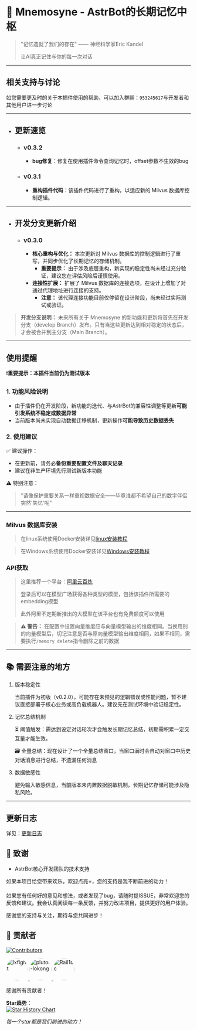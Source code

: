 # 🧠 Mnemosyne - AstrBot的长期记忆中枢

> "记忆造就了我们的存在" —— 神经科学家Eric Kandel
> 
> 让AI真正记住与你的每一次对话

---

## 相关支持与讨论

如您需要更及时的关于本插件使用的帮助，可以加入群聊：`953245617`与开发者和其他用户进一步讨论

---

- ## 更新速览
    - ### v0.3.2
        - **bug修复**：修复在使用插件命令查询记忆时，offset参数不生效的bug
    - ### v0.3.1
        - **重构插件代码**：该插件代码进行了重构，以适应新的 Milvus 数据库控制逻辑。

---

- ## 开发分支更新介绍
    - ### v0.3.0
        - **核心重构与优化：** 本次更新对 Milvus 数据库的控制逻辑进行了重写，并同步优化了长期记忆的存储机制。
            - **重要提示：** 由于涉及底层重构，新实现的稳定性尚未经过充分验证，建议您在评估风险后谨慎使用。
        - **连接性扩展：** 扩展了 Milvus 数据库的连接选项，在设计上增加了对通过代理地址进行连接的支持。
            - **注意：** 该代理连接功能目前仅停留在设计阶段，尚未经过实际测试或验证。

> **开发分支说明：** 未来所有关于 Mnemosyne 的新功能和更新将首先在开发分支（develop Branch）发布。只有当这些更新达到相对稳定的状态后，才会被合并到主分支（Main Branch）。

---

## 使用提醒

❗️**重要提示：本插件当前仍为测试版本**

### 1. 功能风险说明
- 由于插件仍在开发阶段，新功能的迭代、与AstrBot的兼容性调整等更新**可能引发系统不稳定或数据异常**
- 当前版本尚未实现自动数据迁移机制，更新操作**可能导致历史数据丢失**

### 2. 使用建议
✅ 建议操作：
- 在更新前，请务必**备份重要配置文件及聊天记录**
- 建议在非生产环境先行测试新版本功能

⚠️ 特别注意：
> "请像保护重要关系一样重视数据安全——毕竟谁都不希望自己的数字伴侣突然'失忆'呢"

---

### Milvus 数据库安装

> 在linux系统使用Docker安装详见[linux安装教程](https://milvus.io/docs/zh/install_standalone-docker.md)

> 在Windows系统使用Docker安装详见[Windows安装教程](https://milvus.io/docs/zh/install_standalone-windows.md)


### API获取

> 这里推荐一个平台：[阿里云百炼](https://bailian.console.aliyun.com/)
>
> 登录后可以在模型广场获得各种类型的模型，包括该插件所需要的embedding模型
>
> 此外阿里不定期新推出的大模型在该平台也有免费额度可以使用


> **⚠️ 警告：** 在配置中设置向量维度应与向量模型输出的维度相同。当换用别的向量模型后，切记注意是否与原向量模型输出维度相同，如果不相同，需要执行`/memory delete`指令删除之前的数据

---

## 📚 需要注意的地方
1.  版本稳定性
    
    当前插件为初版（v0.2.0），可能存在未预见的逻辑错误或性能问题，暂不建议直接部署于核心业务或高负载机器人。建议先在测试环境中验证稳定性。

2.  记忆总结机制
    
    ⏳ 阈值触发：需达到设定对话轮次才会触发长期记忆总结，初期需积累一定交互量才能生效。
    
    🗃️ 全量总结：现在设计了一个全量总结窗口，当窗口满时会自动对窗口中历史对话消息进行总结，不遗漏任何消息

3.  数据敏感性

    避免输入敏感信息，当前版本未内置数据脱敏机制，长期记忆存储可能涉及隐私风险。

---

## 更新日志

详见：[更新日志](docs/update_log.md)

## 🙏 致谢
- AstrBot核心开发团队的技术支持

如果本项目给您带来欢乐，欢迎点亮⭐️，您的支持是我不断前进的动力！

如果您有任何好的意见和想法，或者发现了bug，请随时提ISSUE，非常欢迎您的反馈和建议。我会认真阅读每一条反馈，并努力改进项目，提供更好的用户体验。

感谢您的支持与关注，期待与您共同进步！

## 🌟 贡献者

[![Contributors](https://img.shields.io/github/contributors/lxfight/astrbot_plugin_mnemosyne)](https://github.com/lxfight/astrbot_plugin_mnemosyne/graphs/contributors)

<a href="https://github.com/lxfight">
  <img src="https://avatars.githubusercontent.com/lxfight" width="60" height="60" style="border-radius: 50%;" alt="lxfight">
</a>
<a href="https://github.com/plutor-lokong">
  <img src="https://avatars.githubusercontent.com/plutor-lokong" width="60" height="60" style="border-radius: 50%;" alt="plutor-lokong">
</a>
<a href="https://github.com/Rail1bc">
  <img src="https://avatars.githubusercontent.com/Rail1bc" width="60" height="60" style="border-radius: 50%;" alt="Rail1bc">
</a>


感谢所有贡献者！  

**Star趋势**：  
[![Star History Chart](https://api.star-history.com/svg?repos=lxfight/astrbot_plugin_mnemosyne)](https://github.com/lxfight/astrbot_plugin_mnemosyne)

_每一个star都是我们前进的动力！_

